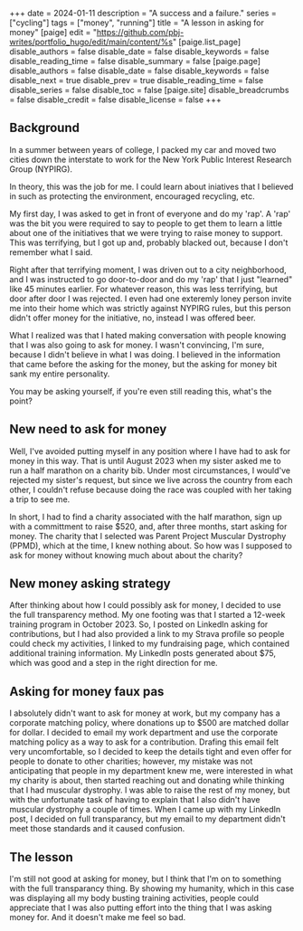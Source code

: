 +++
date = 2024-01-11
description = "A success and a failure."
series = ["cycling"]
tags = ["money", "running"]
title = "A lesson in asking for money"
[paige]
edit = "https://github.com/pbj-writes/portfolio_hugo/edit/main/content/%s"
[paige.list_page]
disable_authors = false
disable_date = false
disable_keywords = false
disable_reading_time = false
disable_summary = false
[paige.page]
disable_authors = false
disable_date = false
disable_keywords = false
disable_next = true
disable_prev = true
disable_reading_time = false
disable_series = false
disable_toc = false
[paige.site]
disable_breadcrumbs = false
disable_credit = false
disable_license = false
+++

## Background

<p>In a summer between years of college, I packed my car and moved two cities down the interstate to work for the New York Public Interest Research Group (NYPIRG).</p>

<p>In theory, this was the job for me. I could learn about iniatives that I believed in such as protecting the environment, encouraged recycling, etc.</p>

<p>My first day, I was asked to get in front of everyone and do my 'rap'. A 'rap' was the bit you were required to say to people to get them to learn a little about one of the initiatives that we were trying to raise money to support. This was terrifying, but I got up and, probably blacked out, because I don't remember what I said.</p> 

<p>Right after that terrifying moment, I was driven out to a city neighborhood, and I was instructed to go door-to-door and do my 'rap' that I just "learned" like 45 minutes earlier. For whatever reason, this was less terrifying, but door after door I was rejected. I even had one exteremly loney person invite me into their home which was strictly against NYPIRG rules, but this person didn't offer money for the initiative, no, instead I was offered beer.</p> 

<p>What I realized was that I hated making conversation with people knowing that I was also going to ask for money. I wasn't convincing, I'm sure, because I didn't believe in what I was doing. I believed in the information that came before the asking for the money, but the asking for money bit sank my entire personality.</p>

<p>You may be asking yourself, if you're even still reading this, what's the point?</p> 

## New need to ask for money

<p>Well, I've avoided putting myself in any position where I have had to ask for money in this way. That is until August 2023 when my sister asked me to run a half marathon on a charity bib. Under most circumstances, I would've rejected my sister's request, but since we live across the country from each other, I couldn't refuse because doing the race was coupled with her taking a trip to see me.</p>

<p>In short, I had to find a charity associated with the half marathon, sign up with a committment to raise $520, and, after three months, start asking for money. The charity that I selected was Parent Project Muscular Dystrophy (PPMD), which at the time, I knew nothing about. So how was I supposed to ask for money without knowing much about about the charity? </p>

## New money asking strategy

<p>After thinking about how I could possibly ask for money, I decided to use the full transparency method. My one footing was that I started a 12-week training program in October 2023. So, I posted on LinkedIn asking for contributions, but I had also provided a link to my Strava profile so people could check my activities, I linked to my fundraising page, which contained additional training information. My LinkedIn posts generated about $75, which was good and a step in the right direction for me.</p> 

## Asking for money faux pas

<p>I absolutely didn't want to ask for money at work, but my company has a corporate matching policy, where donations up to $500 are matched dollar for dollar. I decided to email my work department and use the corporate matching policy as a way to ask for a contribution. Drafing this email felt very uncomfortable, so I decided to keep the details tight and even offer for people to donate to other charities; however, my mistake was not anticipating that people in my department knew me, were interested in what my charity is about, then started reaching out and donating while thinking that I had muscular dystrophy. I was able to raise the rest of my money, but with the unfortunate task of having to explain that I also didn't have muscular dystrophy a couple of times. When I came up with my LinkedIn post, I decided on full transparancy, but my email to my department didn't meet those standards and it caused confusion. </p>

## The lesson

<p>I'm still not good at asking for money, but I think that I'm on to something with the full transparancy thing. By showing my humanity, which in this case was displaying all my body busting training activities, people could appreciate that I was also putting effort into the thing that I was asking money for. And it doesn't make me feel so bad.</p>